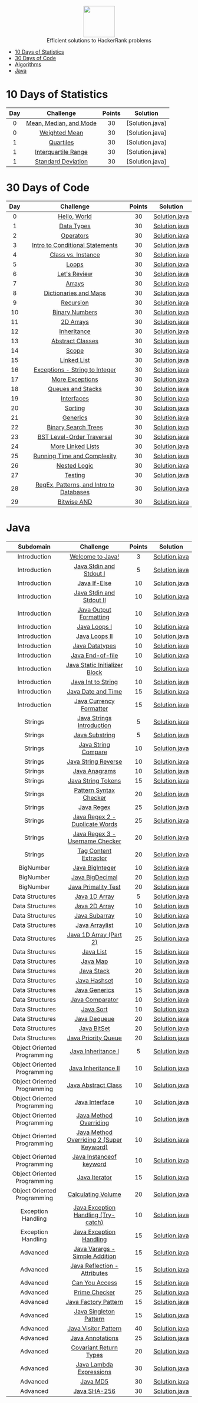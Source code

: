 <p align="center">
    <a href="https://www.hackerrank.com/GIIRRII">
        <img height=85 src="https://d3keuzeb2crhkn.cloudfront.net/hackerrank/assets/styleguide/logo_wordmark-f5c5eb61ab0a154c3ed9eda24d0b9e31.svg">
    </a>
    <br> Efficient solutions to HackerRank problems
</p>

* [10 Days of Statistics](#10-days-of-statistics)
* [30 Days of Code](#30-days-of-code)
* [Algorithms](#algorithms)
* [Java](#java)


# 10 Days of Statistics

| Day |                                                          Challenge                                                         | Points |                                                                                          Solution                                                                                         |
|:---:|:--------------------------------------------------------------------------------------------------------------------------:|:------:|:-----------------------------------------------------------------------------------------------------------------------------------------------------------------------------------------:|
|  0  | [Mean, Median, and Mode](https://www.hackerrank.com/challenges/s10-basic-statistics)                                       |   30   | [Solution.java]
|  0  | [Weighted Mean](https://www.hackerrank.com/challenges/s10-weighted-mean)                                                   |   30   | [Solution.java]
|  1  | [Quartiles](https://www.hackerrank.com/challenges/s10-quartiles)                                                           |   30   | [Solution.java]
|  1  | [Interquartile Range](https://www.hackerrank.com/challenges/s10-interquartile-range)                                       |   30   | [Solution.java]
|  1  | [Standard Deviation](https://www.hackerrank.com/challenges/s10-standard-deviation)                                         |   30   | [Solution.java]



# 30 Days of Code

| Day |                                                Challenge                                                | Points |                                                                                   Solution                                                                                  |
|:---:|:-------------------------------------------------------------------------------------------------------:|:------:|:---------------------------------------------------------------------------------------------------------------------------------------------------------------------------:|
|  0  | [Hello, World](https://www.hackerrank.com/challenges/30-hello-world)                                    |   30   | [Solution.java](https://github.com/GIIRRII/myHackerRankSolutions/blob/master/30%20Days%20of%20Code/Day%2000%20-%20Hello%2C%20World/Solution.java)                       |
|  1  | [Data Types](https://www.hackerrank.com/challenges/30-data-types)                                       |   30   | [Solution.java](https://github.com/GIIRRII/myHackerRankSolutions/blob/master/30%20Days%20of%20Code/Day%2001%20-%20Data%20Types/Solution.java)                           |
|  2  | [Operators](https://www.hackerrank.com/challenges/30-operators)                                         |   30   | [Solution.java](https://github.com/GIIRRII/myHackerRankSolutions/blob/master/30%20Days%20of%20Code/Day%2002%20-%20Operators/Solution.java)                              |
|  3  | [Intro to Conditional Statements](https://www.hackerrank.com/challenges/30-conditional-statements)      |   30   | [Solution.java](https://github.com/GIIRRII/myHackerRankSolutions/blob/master/30%20Days%20of%20Code/Day%2003%20-%20Intro%20to%20Conditional%20Statements/Solution.java)  |
|  4  | [Class vs. Instance](https://www.hackerrank.com/challenges/30-class-vs-instance)                        |   30   | [Solution.java](https://github.com/GIIRRII/myHackerRankSolutions/blob/master/30%20Days%20of%20Code/Day%2004%20-%20Class%20vs.%20Instance/Solution.java)                 |
|  5  | [Loops](https://www.hackerrank.com/challenges/30-loops)                                                 |   30   | [Solution.java](https://github.com/GIIRRII/myHackerRankSolutions/blob/master/30%20Days%20of%20Code/Day%2005%20-%20Loops/Solution.java)                                  |
|  6  | [Let's Review](https://www.hackerrank.com/challenges/30-review-loop)                                    |   30   | [Solution.java](https://github.com/GIIRRII/myHackerRankSolutions/blob/master/30%20Days%20of%20Code/Day%2006%20-%20Let's%20Review/Solution.java)                         |
|  7  | [Arrays](https://www.hackerrank.com/challenges/30-arrays)                                               |   30   | [Solution.java](https://github.com/GIIRRII/myHackerRankSolutions/blob/master/30%20Days%20of%20Code/Day%2007%20-%20Arrays/Solution.java)                                 |
|  8  | [Dictionaries and Maps](https://www.hackerrank.com/challenges/30-dictionaries-and-maps)                 |   30   | [Solution.java](https://github.com/GIIRRII/myHackerRankSolutions/blob/master/30%20Days%20of%20Code/Day%2008%20-%20Dictionaries%20and%20Maps/Solution.java)              |
|  9  | [Recursion](https://www.hackerrank.com/challenges/30-recursion)                                         |   30   | [Solution.java](https://github.com/GIIRRII/myHackerRankSolutions/blob/master/30%20Days%20of%20Code/Day%2009%20-%20Recursion/Solution.java)                              |
|  10 | [Binary Numbers](https://www.hackerrank.com/challenges/30-binary-numbers)                               |   30   | [Solution.java](https://github.com/GIIRRII/myHackerRankSolutions/blob/master/30%20Days%20of%20Code/Day%2010%20-%20Binary%20Numbers/Solution.java)                       |
|  11 | [2D Arrays](https://www.hackerrank.com/challenges/30-2d-arrays)                                         |   30   | [Solution.java](https://github.com/GIIRRII/myHackerRankSolutions/blob/master/30%20Days%20of%20Code/Day%2011%20-%202D%20Arrays/Solution.java)                            |
|  12 | [Inheritance](https://www.hackerrank.com/challenges/30-inheritance)                                     |   30   | [Solution.java](https://github.com/GIIRRII/myHackerRankSolutions/blob/master/30%20Days%20of%20Code/Day%2012%20-%20Inheritance/Solution.java)                            |
|  13 | [Abstract Classes](https://www.hackerrank.com/challenges/30-abstract-classes)                           |   30   | [Solution.java](https://github.com/GIIRRII/myHackerRankSolutions/blob/master/30%20Days%20of%20Code/Day%2013%20-%20Abstract%20Classes/Solution.java)                     |
|  14 | [Scope](https://www.hackerrank.com/challenges/30-scope)                                                 |   30   | [Solution.java](https://github.com/GIIRRII/myHackerRankSolutions/blob/master/30%20Days%20of%20Code/Day%2014%20-%20Scope/Solution.java)                                  |
|  15 | [Linked List](https://www.hackerrank.com/challenges/30-linked-list)                                     |   30   | [Solution.java](https://github.com/GIIRRII/myHackerRankSolutions/blob/master/30%20Days%20of%20Code/Day%2015%20-%20Linked%20List/Solution.java)                          |
|  16 | [Exceptions - String to Integer](https://www.hackerrank.com/challenges/30-exceptions-string-to-integer) |   30   | [Solution.java](https://github.com/GIIRRII/myHackerRankSolutions/blob/master/30%20Days%20of%20Code/Day%2016%20-%20Exceptions%20-%20String%20to%20Integer/Solution.java) |
|  17 | [More Exceptions](https://www.hackerrank.com/challenges/30-more-exceptions)                             |   30   | [Solution.java](https://github.com/GIIRRII/myHackerRankSolutions/blob/master/30%20Days%20of%20Code/Day%2017%20-%20More%20Exceptions/Solution.java)                      |
|  18 | [Queues and Stacks](https://www.hackerrank.com/challenges/30-queues-stacks)                             |   30   | [Solution.java](https://github.com/GIIRRII/myHackerRankSolutions/blob/master/30%20Days%20of%20Code/Day%2018%20-%20Queues%20and%20Stacks/Solution.java)                  |
|  19 | [Interfaces](https://www.hackerrank.com/challenges/30-interfaces)                                       |   30   | [Solution.java](https://github.com/GIIRRII/myHackerRankSolutions/blob/master/30%20Days%20of%20Code/Day%2019%20-%20Interfaces/Solution.java)                             |
|  20 | [Sorting](https://www.hackerrank.com/challenges/30-sorting)                                             |   30   | [Solution.java](https://github.com/GIIRRII/myHackerRankSolutions/blob/master/30%20Days%20of%20Code/Day%2020%20-%20Sorting/Solution.java)                                |
|  21 | [Generics](https://www.hackerrank.com/challenges/30-generics)                                           |   30   | [Solution.java](https://github.com/GIIRRII/myHackerRankSolutions/blob/master/30%20Days%20of%20Code/Day%2021%20-%20Generics/Solution.java)                               |
|  22 | [Binary Search Trees](https://www.hackerrank.com/challenges/30-binary-search-trees)                     |   30   | [Solution.java](https://github.com/GIIRRII/myHackerRankSolutions/blob/master/30%20Days%20of%20Code/Day%2022%20-%20Binary%20Search%20Trees/Solution.java)                |
|  23 | [BST Level-Order Traversal](https://www.hackerrank.com/challenges/30-binary-trees)                      |   30   | [Solution.java](https://github.com/GIIRRII/myHackerRankSolutions/blob/master/30%20Days%20of%20Code/Day%2023%20-%20BST%20Level-Order%20Traversal/Solution.java)          |
|  24 | [More Linked Lists](https://www.hackerrank.com/challenges/30-linked-list-deletion)                      |   30   | [Solution.java](https://github.com/GIIRRII/myHackerRankSolutions/blob/master/30%20Days%20of%20Code/Day%2024%20-%20More%20Linked%20Lists/Solution.java)                  |
|  25 | [Running Time and Complexity](https://www.hackerrank.com/challenges/30-running-time-and-complexity)     |   30   | [Solution.java](https://github.com/GIIRRII/myHackerRankSolutions/blob/master/30%20Days%20of%20Code/Day%2025%20-%20Running%20Time%20and%20Complexity/Solution.java)      |
|  26 | [Nested Logic](https://www.hackerrank.com/challenges/30-nested-logic)                                   |   30   | [Solution.java](https://github.com/GIIRRII/myHackerRankSolutions/blob/master/30%20Days%20of%20Code/Day%2026%20-%20Nested%20Logic/Solution.java)                         |
|  27 | [Testing](https://www.hackerrank.com/challenges/30-testing)                                             |   30   | [Solution.java](https://github.com/GIIRRII/myHackerRankSolutions/blob/master/30%20Days%20of%20Code/Day%2027%20-%20Testing/Solution.java)                                |
|  28 | [RegEx, Patterns, and Intro to Databases](https://www.hackerrank.com/challenges/30-regex-patterns/problem)                                             |   30   | [Solution.java](https://github.com/GIIRRII/myHackerRankSolutions/blob/master/30%20Days%20of%20Code/Day%2028%20-%20RegEx%2C%20Patterns%2C%20and%20Intro%20to%20Databases/Solution.java)                                |
|  29 | [Bitwise AND](https://www.hackerrank.com/challenges/30-bitwise-and/problem)                                             |   30   | [Solution.java](https://github.com/GIIRRII/myHackerRankSolutions/blob/master/30%20Days%20of%20Code/Day%2029%20-%20Bitwise%20AND/Solution.java)                                |



# Java

|          Subdomain          |                                                         Challenge                                                        | Points |                                                                                         Solution                                                                                        |
|:---------------------------:|:------------------------------------------------------------------------------------------------------------------------:|:------:|:---------------------------------------------------------------------------------------------------------------------------------------------------------------------------------------:|
|         Introduction        | [Welcome to Java!](https://www.hackerrank.com/challenges/welcome-to-java)                                                |    3   | [Solution.java]() |
|         Introduction        | [Java Stdin and Stdout I](https://www.hackerrank.com/challenges/java-stdin-and-stdout-1)                                 |    5   | [Solution.java]() |
|         Introduction        | [Java If-Else](https://www.hackerrank.com/challenges/java-if-else)                                                       |   10   | [Solution.java]() |
|         Introduction        | [Java Stdin and Stdout II](https://www.hackerrank.com/challenges/java-stdin-stdout)                                      |   10   | [Solution.java]() |
|         Introduction        | [Java Output Formatting](https://www.hackerrank.com/challenges/java-output-formatting)                                   |   10   | [Solution.java]() |
|         Introduction        | [Java Loops I](https://www.hackerrank.com/challenges/java-loops-i)                                                       |   10   | [Solution.java]() |
|         Introduction        | [Java Loops II](https://www.hackerrank.com/challenges/java-loops)                                                        |   10   | [Solution.java]() |
|         Introduction        | [Java Datatypes](https://www.hackerrank.com/challenges/java-datatypes)                                                   |   10   | [Solution.java]() |
|         Introduction        | [Java End-of-file](https://www.hackerrank.com/challenges/java-end-of-file)                                               |   10   | [Solution.java]() |
|         Introduction        | [Java Static Initializer Block](https://www.hackerrank.com/challenges/java-static-initializer-block)                     |   10   | [Solution.java]() |
|         Introduction        | [Java Int to String](https://www.hackerrank.com/challenges/java-int-to-string)                                           |   10   | [Solution.java]() |
|         Introduction        | [Java Date and Time](https://www.hackerrank.com/challenges/java-date-and-time)                                           |   15   | [Solution.java]() |
|         Introduction        | [Java Currency Formatter](https://www.hackerrank.com/challenges/java-currency-formatter)                                 |   15   | [Solution.java]() |
|           Strings           | [Java Strings Introduction](https://www.hackerrank.com/challenges/java-strings-introduction)                             |    5   | [Solution.java]() |
|           Strings           | [Java Substring](https://www.hackerrank.com/challenges/java-substring)                                                   |    5   | [Solution.java]() |
|           Strings           | [Java String Compare](https://www.hackerrank.com/challenges/java-string-compare)                                         |   10   | [Solution.java]() |
|           Strings           | [Java String Reverse](https://www.hackerrank.com/challenges/java-string-reverse)                                         |   10   | [Solution.java]() |
|           Strings           | [Java Anagrams](https://www.hackerrank.com/challenges/java-anagrams)                                                     |   10   | [Solution.java]() |
|           Strings           | [Java String Tokens](https://www.hackerrank.com/challenges/java-string-tokens)                                           |   15   | [Solution.java]() |
|           Strings           | [Pattern Syntax Checker](https://www.hackerrank.com/challenges/pattern-syntax-checker)                                   |   20   | [Solution.java]() |
|           Strings           | [Java Regex](https://www.hackerrank.com/challenges/java-regex)                                                           |   25   | [Solution.java]() |
|           Strings           | [Java Regex 2 - Duplicate Words](https://www.hackerrank.com/challenges/duplicate-word)                                   |   25   | [Solution.java]() |
|           Strings           | [Java Regex 3 - Username Checker](https://www.hackerrank.com/challenges/valid-username-checker)                          |   20   | [Solution.java]() |
|           Strings           | [Tag Content Extractor](https://www.hackerrank.com/challenges/tag-content-extractor)                                     |   20   | [Solution.java]() |
|          BigNumber          | [Java BigInteger](https://www.hackerrank.com/challenges/java-biginteger)                                                 |   10   | [Solution.java]() |
|          BigNumber          | [Java BigDecimal](https://www.hackerrank.com/challenges/java-bigdecimal)                                                 |   20   | [Solution.java]() |
|          BigNumber          | [Java Primality Test](https://www.hackerrank.com/challenges/java-primality-test)                                         |   20   | [Solution.java]() |
|       Data Structures       | [Java 1D Array](https://www.hackerrank.com/challenges/java-1d-array-introduction)                                        |    5   | [Solution.java]() |
|       Data Structures       | [Java 2D Array](https://www.hackerrank.com/challenges/java-2d-array)                                                     |   10   | [Solution.java]() |
|       Data Structures       | [Java Subarray](https://www.hackerrank.com/challenges/java-negative-subarray)                                            |   10   | [Solution.java]() |
|       Data Structures       | [Java Arraylist](https://www.hackerrank.com/challenges/java-arraylist)                                                   |   10   | [Solution.java]() |
|       Data Structures       | [Java 1D Array (Part 2)](https://www.hackerrank.com/challenges/java-1d-array)                                            |   25   | [Solution.java]() |
|       Data Structures       | [Java List](https://www.hackerrank.com/challenges/java-list)                                                             |   15   | [Solution.java]() |
|       Data Structures       | [Java Map](https://www.hackerrank.com/challenges/phone-book)                                                             |   10   | [Solution.java]() |
|       Data Structures       | [Java Stack](https://www.hackerrank.com/challenges/java-stack)                                                           |   20   | [Solution.java]() |
|       Data Structures       | [Java Hashset](https://www.hackerrank.com/challenges/java-hashset)                                                       |   10   | [Solution.java]() |
|       Data Structures       | [Java Generics](https://www.hackerrank.com/challenges/java-generics)                                                     |   15   | [Solution.java]() |
|       Data Structures       | [Java Comparator](https://www.hackerrank.com/challenges/java-comparator)                                                 |   10   | [Solution.java]() |
|       Data Structures       | [Java Sort](https://www.hackerrank.com/challenges/java-sort)                                                             |   10   | [Solution.java]() |
|       Data Structures       | [Java Dequeue](https://www.hackerrank.com/challenges/java-dequeue)                                                       |   20   | [Solution.java]() |
|       Data Structures       | [Java BitSet](https://www.hackerrank.com/challenges/java-bitset)                                                         |   20   | [Solution.java]() |
|       Data Structures       | [Java Priority Queue](https://www.hackerrank.com/challenges/java-priority-queue)                                         |   20   | [Solution.java]() |
| Object Oriented Programming | [Java Inheritance I](https://www.hackerrank.com/challenges/java-inheritance-1)                                           |    5   | [Solution.java]() |
| Object Oriented Programming | [Java Inheritance II](https://www.hackerrank.com/challenges/java-inheritance-2)                                          |   10   | [Solution.java]() |
| Object Oriented Programming | [Java Abstract Class](https://www.hackerrank.com/challenges/java-abstract-class)                                         |   10   | [Solution.java]() |
| Object Oriented Programming | [Java Interface](https://www.hackerrank.com/challenges/java-interface)                                                   |   10   | [Solution.java]() |
| Object Oriented Programming | [Java Method Overriding](https://www.hackerrank.com/challenges/java-method-overriding)                                   |   10   | [Solution.java]() |
| Object Oriented Programming | [Java Method Overriding 2 (Super Keyword)](https://www.hackerrank.com/challenges/java-method-overriding-2-super-keyword) |   10   | [Solution.java]() |
| Object Oriented Programming | [Java Instanceof keyword](https://www.hackerrank.com/challenges/java-instanceof-keyword)                                 |   10   | [Solution.java]() |
| Object Oriented Programming | [Java Iterator](https://www.hackerrank.com/challenges/java-iterator)                                                     |   15   | [Solution.java]() |
| Object Oriented Programming | [Calculating Volume](https://www.hackerrank.com/challenges/calculating-volume)                                           |   20   | [Solution.java]() |
|      Exception Handling     | [Java Exception Handling (Try-catch)](https://www.hackerrank.com/challenges/java-exception-handling-try-catch)           |   10   | [Solution.java]() |
|      Exception Handling     | [Java Exception Handling](https://www.hackerrank.com/challenges/java-exception-handling)                                 |   15   | [Solution.java]() |
|           Advanced          | [Java Varargs - Simple Addition](https://www.hackerrank.com/challenges/simple-addition-varargs)                          |   15   | [Solution.java]() |
|           Advanced          | [Java Reflection - Attributes](https://www.hackerrank.com/challenges/java-reflection-attributes)                         |   15   | [Solution.java]() |
|           Advanced          | [Can You Access](https://www.hackerrank.com/challenges/can-you-access)                                                   |   15   | [Solution.java]() |
|           Advanced          | [Prime Checker](https://www.hackerrank.com/challenges/prime-checker)                                                     |   25   | [Solution.java]() |
|           Advanced          | [Java Factory Pattern](https://www.hackerrank.com/challenges/java-factory)                                               |   15   | [Solution.java]() |
|           Advanced          | [Java Singleton Pattern](https://www.hackerrank.com/challenges/java-singleton)                                           |   15   | [Solution.java]() |
|           Advanced          | [Java Visitor Pattern](https://www.hackerrank.com/challenges/java-vistor-pattern)                                        |   40   | [Solution.java]() |
|           Advanced          | [Java Annotations](https://www.hackerrank.com/challenges/java-annotations)                                               |   25   | [Solution.java]() |
|           Advanced          | [Covariant Return Types](https://www.hackerrank.com/challenges/java-covariance)                                          |   20   | [Solution.java]() |
|           Advanced          | [Java Lambda Expressions](https://www.hackerrank.com/challenges/java-lambda-expressions)                                 |   30   | [Solution.java]() |
|           Advanced          | [Java MD5](https://www.hackerrank.com/challenges/java-md5)                                                               |   30   | [Solution.java]() |
|           Advanced          | [Java SHA-256](https://www.hackerrank.com/challenges/sha-256)                                                            |   30   | [Solution.java]()
